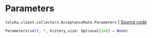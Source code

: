 # Parameters
`toloka.client.collectors.AcceptanceRate.Parameters` | [Source code](https://github.com/Toloka/toloka-kit/blob/v1.2.0.post1/src/client/collectors.py#L126)

```python
Parameters(self, *, history_size: Optional[int] = None)
```


